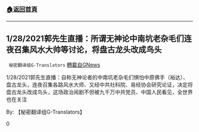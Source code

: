 ###  [:house:返回首頁](https://github.com/ourhimalayas/txt)
---

## 1/28/2021郭先生直播：所谓无神论中南坑老杂毛们连夜召集风水大帅等讨论，将盘古龙头改成鸟头
` 秘密翻译组G-Translators` [轉載自GNews](https://gnews.org/zh-hans/880074/)

1/28/2021郭先生直播：自称无神论者的中南坑老杂毛们惧怕中原佛手（裕达）、盘古龙头，连夜召集各路风水大师、又经中共社科院、易经协会研究论证，决定将盘古龙头改成鸟头，这场政治闹剧不但被九千万中共党员、中国人民看见，全世界也在关注

By: 【秘密翻译组G-Translators】

0
